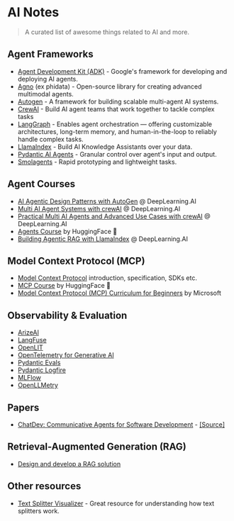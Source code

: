 # AI Notes

> A curated list of awesome things related to AI and more.


## Agent Frameworks

- [Agent Development Kit (ADK)](https://google.github.io/adk-docs/) - Google's framework for developing and deploying AI agents.
- [Agno](https://www.agno.com/) (ex phidata) - Open-source library for creating advanced multimodal agents.
- [Autogen](https://microsoft.github.io/autogen/stable//index.html) - A framework for building scalable multi-agent AI systems.
- [CrewAI](https://www.crewai.com/) - Build AI agent teams that work together to tackle complex tasks
- [LangGraph](https://www.langchain.com/langgraph) - Enables agent orchestration — offering customizable architectures, long-term memory, and human-in-the-loop to reliably handle complex tasks.
- [LlamaIndex](https://www.llamaindex.ai/) - Build AI Knowledge Assistants over your data.
- [Pydantic AI Agents](https://ai.pydantic.dev/agents/) - Granular control over agent's input and output.
- [Smolagents](https://smolagents.org/) - Rapid prototyping and lightweight tasks.

## Agent Courses

- [AI Agentic Design Patterns with AutoGen](https://www.deeplearning.ai/short-courses/ai-agentic-design-patterns-with-autogen/) @ DeepLearning.AI
- [Multi AI Agent Systems with crewAI](https://www.deeplearning.ai/short-courses/multi-ai-agent-systems-with-crewai/) @ DeepLearning.AI
- [Practical Multi AI Agents and Advanced Use Cases with crewAI](https://www.deeplearning.ai/short-courses/practical-multi-ai-agents-and-advanced-use-cases-with-crewai/) @ DeepLearning.AI
- [Agents Course](https://huggingface.co/learn/agents-course/unit2/langgraph/introduction) by HuggingFace 🤗
- [Building Agentic RAG with LlamaIndex](https://www.deeplearning.ai/short-courses/building-agentic-rag-with-llamaindex/) @ DeepLearning.AI

## Model Context Protocol (MCP)

- [Model Context Protocol](https://modelcontextprotocol.io/) introduction, specification, SDKs etc. 
- [MCP Course](https://huggingface.co/learn/mcp-course/) by HuggingFace 🤗
- [Model Context Protocol (MCP) Curriculum for Beginners](https://github.com/microsoft/mcp-for-beginners) by Microsoft

## Observability & Evaluation

- [ArizeAI](https://arize.com/)
- [LangFuse](https://langfuse.com/)
- [OpenLIT](https://openlit.io/)
- [OpenTelemetry for Generative AI](https://opentelemetry.io/blog/2024/otel-generative-ai/)
- [Pydantic Evals](https://ai.pydantic.dev/evals/)
- [Pydantic Logfire](https://pydantic.dev/logfire) 
- [MLFlow](https://mlflow.org/docs/latest/llms/)
- [OpenLLMetry](https://github.com/traceloop/openllmetry)

## Papers

- [ChatDev: Communicative Agents for Software Development](https://arxiv.org/abs/2307.07924) - [[Source]](https://github.com/OpenBMB/ChatDev)

## Retrieval-Augmented Generation (RAG)

- [Design and develop a RAG solution](https://learn.microsoft.com/en-us/azure/architecture/ai-ml/guide/rag/rag-solution-design-and-evaluation-guide)

## Other resources

- [Text Splitter Visualizer](https://textsplittervisualizer.com/en) - Great resource for understanding how text splitters work.
